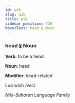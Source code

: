 ```yaml
---
id: wik
slug: wik
title: wik
sidebar_position: 720
hoverText: head § Noun
---
```


### head § Noun

**Verb**: to be a head

**Noun**: head

**Modifier**: head-related

Luo wich /wìc/

*Nilo-Saharan Language Family*